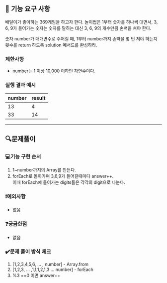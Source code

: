 ## 🚀 기능 요구 사항

배달이가 좋아하는 369게임을 하고자 한다. 놀이법은 1부터 숫자를 하나씩 대면서, 3, 6, 9가 들어가는 숫자는 숫자를 말하는 대신 3, 6, 9의 개수만큼 손뼉을 쳐야 한다.

숫자 number가 매개변수로 주어질 때, 1부터 number까지 손뼉을 몇 번 쳐야 하는지 횟수를 return 하도록 solution 메서드를 완성하라.

### 제한사항

- number는 1 이상 10,000 이하인 자연수이다.

### 실행 결과 예시

| number | result |
| ------ | ------ |
| 13     | 4      |
| 33     | 14     |

---

## 🔍문제풀이

### 💻기능 구현 순서

1. 1~number까지의 Array를 만든다.
2. forEach로 돌아가며 3,6,9가 들어갈때마다 answer++.
   <br>이때 forEach에 들어가는 digits들은 각각의 digit으로 나눈다.

### ❗예외사항

- 없음

### ❓궁금한점

- 없음

### ✔️문제 풀이 방식 체크

1. [1,2,3,4,5,6, ... , number] - Array.from
2. [1,2,3, ... ,1,1,1,2,1,3 ... number] - forEach
3. %3 ==0 이면 answer++
